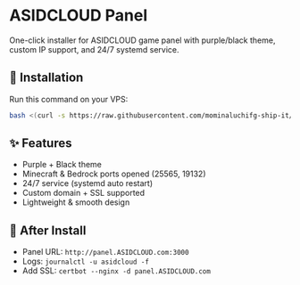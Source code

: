 # ASIDCLOUD Panel

One-click installer for ASIDCLOUD game panel with purple/black theme, custom IP support, and 24/7 systemd service.

## 🚀 Installation

Run this command on your VPS:

```bash
bash <(curl -s https://raw.githubusercontent.com/mominaluchifg-ship-it/ASIDCLOUD-Panel/main/asidcloud.sh)
```

## ✨ Features
- Purple + Black theme
- Minecraft & Bedrock ports opened (25565, 19132)
- 24/7 service (systemd auto restart)
- Custom domain + SSL supported
- Lightweight & smooth design

## 🔧 After Install
- Panel URL: `http://panel.ASIDCLOUD.com:3000`
- Logs: `journalctl -u asidcloud -f`
- Add SSL: `certbot --nginx -d panel.ASIDCLOUD.com`
